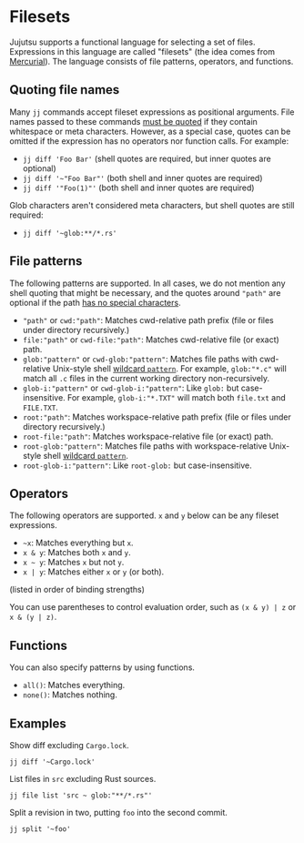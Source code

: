 # Filesets

Jujutsu supports a functional language for selecting a set of files.
Expressions in this language are called "filesets" (the idea comes from
[Mercurial](https://repo.mercurial-scm.org/hg/help/filesets)). The language
consists of file patterns, operators, and functions.

## Quoting file names

Many `jj` commands accept fileset expressions as positional arguments. File
names passed to these commands [must be quoted][string-literals] if they contain
whitespace or meta characters. However, as a special case, quotes can be omitted
if the expression has no operators nor function calls. For example:

- `jj diff 'Foo Bar'` (shell quotes are required, but inner quotes are optional)
- `jj diff '~"Foo Bar"'` (both shell and inner quotes are required)
- `jj diff '"Foo(1)"'` (both shell and inner quotes are required)

Glob characters aren't considered meta characters, but shell quotes are still
required:

- `jj diff '~glob:**/*.rs'`

[string-literals]: templates.md#string-literals

## File patterns

The following patterns are supported. In all cases, we do not mention any shell
quoting that might be necessary, and the quotes around `"path"` are optional if
the path [has no special characters](#quoting-file-names).

- `"path"` or `cwd:"path"`: Matches cwd-relative path prefix (file or files
  under directory recursively.)
- `file:"path"` or `cwd-file:"path"`: Matches cwd-relative file (or exact) path.
- `glob:"pattern"` or `cwd-glob:"pattern"`: Matches file paths with cwd-relative
  Unix-style shell [wildcard `pattern`][glob]. For example, `glob:"*.c"` will
  match all `.c` files in the current working directory non-recursively.
- `glob-i:"pattern"` or `cwd-glob-i:"pattern"`: Like `glob:` but
  case-insensitive. For example, `glob-i:"*.TXT"` will match both `file.txt`
  and `FILE.TXT`.
- `root:"path"`: Matches workspace-relative path prefix (file or files under
  directory recursively.)
- `root-file:"path"`: Matches workspace-relative file (or exact) path.
- `root-glob:"pattern"`: Matches file paths with workspace-relative Unix-style
  shell [wildcard `pattern`][glob].
- `root-glob-i:"pattern"`: Like `root-glob:` but case-insensitive.

[glob]: https://docs.rs/globset/latest/globset/#syntax

## Operators

The following operators are supported. `x` and `y` below can be any fileset
expressions.

- `~x`: Matches everything but `x`.
- `x & y`: Matches both `x` and `y`.
- `x ~ y`: Matches `x` but not `y`.
- `x | y`: Matches either `x` or `y` (or both).

(listed in order of binding strengths)

You can use parentheses to control evaluation order, such as `(x & y) | z` or
`x & (y | z)`.

## Functions

You can also specify patterns by using functions.

- `all()`: Matches everything.
- `none()`: Matches nothing.

## Examples

Show diff excluding `Cargo.lock`.

```shellsession
jj diff '~Cargo.lock'
```

List files in `src` excluding Rust sources.

```shellsession
jj file list 'src ~ glob:"**/*.rs"'
```

Split a revision in two, putting `foo` into the second commit.

```shellsession
jj split '~foo'
```
